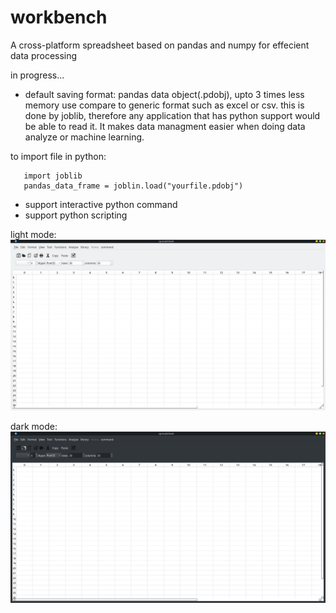 # workbench
A cross-platform spreadsheet based on pandas and numpy for effecient data processing

in progress...

- default saving format: pandas data object(.pdobj), upto 3 times less memory use compare to generic format such as excel or csv. this is done by joblib, therefore any application that has python support would be able to read it. It makes data managment easier when doing data analyze or machine learning.

to import file in python:
```
   import joblib
   pandas_data_frame = joblin.load("yourfile.pdobj")
```
- support interactive python command
- support python scripting

light mode:
![alt text](https://raw.githubusercontent.com/YC-Lammy/np_spreadsheet/main/doc/Screenshot_20210609_111555.png)


dark mode:
![alt text](https://raw.githubusercontent.com/YC-Lammy/np_spreadsheet/main/doc/Screenshot_20210608_145022.png)